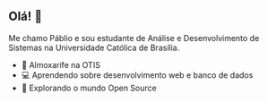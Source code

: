 ## Olá! 👋  
Me chamo Páblio e sou estudante de Análise e Desenvolvimento de Sistemas na Universidade Católica de Brasília.  
- 🔧 Almoxarife na OTIS  
- 💻 Aprendendo sobre desenvolvimento web e banco de dados  
- 🚀 Explorando o mundo Open Source
